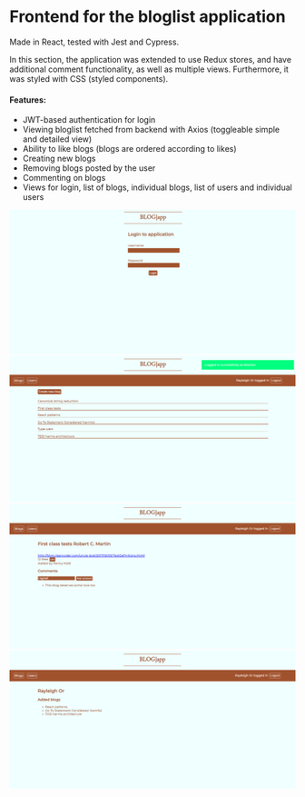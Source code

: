 # Frontend for the bloglist application

Made in React, tested with Jest and Cypress.

In this section, the application was extended to use Redux stores, and have additional comment functionality, as well as multiple views. Furthermore, it was styled with CSS (styled components).

#### Features:
* JWT-based authentication for login
* Viewing bloglist fetched from backend with Axios (toggleable simple and detailed view)
* Ability to like blogs (blogs are ordered according to likes)
* Creating new blogs
* Removing blogs posted by the user
* Commenting on blogs
* Views for login, list of blogs, individual blogs, list of users and individual users


![](bloglist-frontend-1.png)
![](bloglist-frontend-2.png)
![](bloglist-frontend-3.png)
![](bloglist-frontend-4.png)